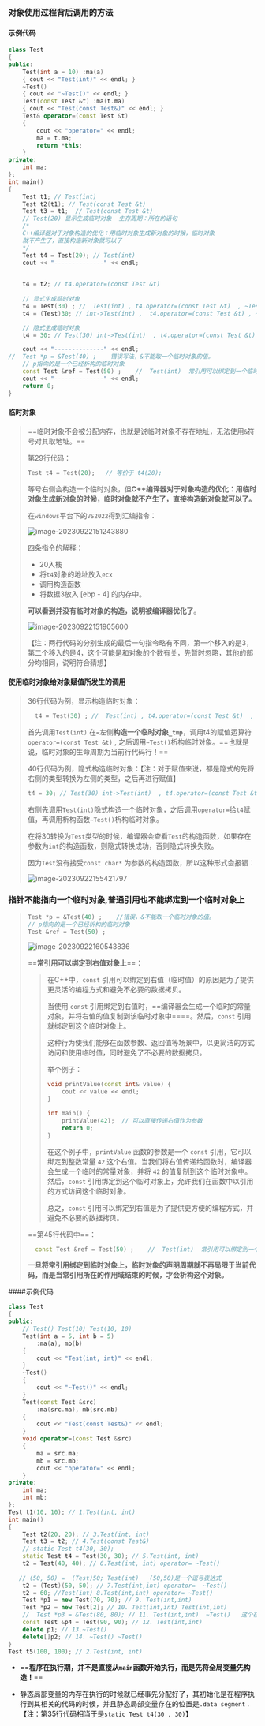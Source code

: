 ### 对象使用过程背后调用的方法



#### 示例代码

```C++
class Test
{
public:
	Test(int a = 10) :ma(a) 
	{ cout << "Test(int)" << endl; }
	~Test() 
	{ cout << "~Test()" << endl; }
	Test(const Test &t) :ma(t.ma) 
	{ cout << "Test(const Test&)" << endl; }
	Test& operator=(const Test &t)
	{
		cout << "operator=" << endl;
		ma = t.ma;
		return *this;
	}
private:
	int ma;
};
int main()
{
	Test t1; // Test(int)
	Test t2(t1); // Test(const Test &t)
	Test t3 = t1;  // Test(const Test &t)
	// Test(20) 显示生成临时对象  生存周期：所在的语句
	/*
	C++编译器对于对象构造的优化：用临时对象生成新对象的时候，临时对象
	就不产生了，直接构造新对象就可以了
	*/
	Test t4 = Test(20); // Test(int)
	cout << "--------------" << endl;

	
	t4 = t2; // t4.operator=(const Test &t)
	
	// 显式生成临时对象
	t4 = Test(30) ; //  Test(int) , t4.operator=(const Test &t)  , ~Test()
	t4 = (Test)30; // int->Test(int) ,  t4.operator=(const Test &t) , ~Test()

	// 隐式生成临时对象
	t4 = 30; // Test(30) int->Test(int)  , t4.operator=(const Test &t) , ~Test() 

	cout << "--------------" << endl;
//	Test *p = &Test(40) ;    错误写法，&不能取一个临时对象的值。
	// p指向的是一个已经析构的临时对象
	const Test &ref = Test(50) ;    //  Test(int)  常引用可以绑定到一个临时对象
	cout << "--------------" << endl;
	return 0;
}
```











#### 临时对象

> ==临时对象不会被分配内存，也就是说临时对象不存在地址，无法使用`&`符号对其取地址。==
>
> 第29行代码：
>
> ```C++
> Test t4 = Test(20);   // 等价于 t4(20); 
> ```
>
> 等号右侧会构造一个临时对象，但**C++编译器对于对象构造的优化：用临时对象生成新对象的时候，临时对象就不产生了，直接构造新对象就可以了。**
>
> 在`windows`平台下的`VS2022`得到汇编指令：
>
> ![image-20230922151243880](assets/image-20230922151243880.png)
>
> 四条指令的解释：
>
> + 20入栈
> + 将`t4`对象的地址放入`ecx`
> + 调用构造函数
> + 将数据3放入 [ebp - 4] 的内存中。
>
> **可以看到并没有临时对象的构造，说明被编译器优化了**。
>
> ![image-20230922151905600](assets/image-20230922151905600.png)
>
> 【注：两行代码的分别生成的最后一句指令略有不同，第一个移入的是3，第二个移入的是4，这个可能是和对象的个数有关，先暂时忽略，其他的部分均相同，说明符合猜想】



#### 使用临时对象给对象赋值所发生的调用

> 36行代码为例，显示构造临时对象：
>
> ```C++
> 	t4 = Test(30) ; //  Test(int) , t4.operator=(const Test &t)  , ~Test()
> ```
>
> 首先调用`Test(int)` 在`=`左侧**构造一个临时对象`_tmp`**，调用t4的赋值运算符`operator=(const Test &t)` ,  之后调用`~Test()`析构临时对象。==也就是说，临时对象的生命周期为当前行代码行！==
>
> 40行代码为例，隐式构造临时对象：【注：对于赋值来说，都是隐式的先将右侧的类型转换为左侧的类型，之后再进行赋值】
>
> ```C++
> t4 = 30; // Test(30) int->Test(int)  , t4.operator=(const Test &t) , ~Test()
> ```
>
> 右侧先调用`Test(int)`隐式构造一个临时对象，之后调用`operator=`给`t4`赋值，再调用析构函数`~Test()`析构临时对象。
>
> 在将30转换为`Test`类型的时候，编译器会查看`Test`的构造函数，如果存在参数为`int`的构造函数，则隐式转换成功，否则隐式转换失败。
>
> 因为`Test`没有接受`const char*` 为参数的构造函数，所以这种形式会报错：
>
> ![image-20230922155421797](assets/image-20230922155421797.png)
>
> 



### 指针不能指向一个临时对象,普通引用也不能绑定到一个临时对象上

> ```C++
> Test *p = &Test(40) ;    //错误，&不能取一个临时对象的值。
> // p指向的是一个已经析构的临时对象
> Test &ref = Test(50) ;
> ```
>
> ![image-20230922160543836](assets/image-20230922160543836.png)
>
> ==**常引用可以绑定到右值对象上**==：
>
> > 在C++中，`const` 引用可以绑定到右值（临时值）的原因是为了提供更灵活的编程方式和避免不必要的数据拷贝。
> >
> > 当使用 `const` 引用绑定到右值时，==编译器会生成一个临时的常量对象，并将右值的值复制到该临时对象中====。然后，`const` 引用就绑定到这个临时对象上。
> >
> > 这种行为使我们能够在函数参数、返回值等场景中，以更简洁的方式访问和使用临时值，同时避免了不必要的数据拷贝。
> >
> > 举个例子：
> >
> > ```C++
> > void printValue(const int& value) {
> >     cout << value << endl;
> > }
> > 
> > int main() {
> >     printValue(42);  // 可以直接传递右值作为参数
> >     return 0;
> > }
> > 
> > ```
> >
> > 在这个例子中，`printValue` 函数的参数是一个 `const` 引用，它可以绑定到整数常量 `42` 这个右值。当我们将右值传递给函数时，编译器会生成一个临时的常量对象，并将 `42` 的值复制到这个临时对象中。然后，`const` 引用绑定到这个临时对象上，允许我们在函数中以引用的方式访问这个临时对象。
> >
> > 总之，`const` 引用可以绑定到右值是为了提供更方便的编程方式，并避免不必要的数据拷贝。
>
> ==第45行代码中==：
>
> ```C++
> 	const Test &ref = Test(50) ;    //  Test(int)  常引用可以绑定到一个临时对象
> ```
>
> **一旦将常引用绑定到临时对象上，临时对象的声明周期就不再局限于当前代码，而是当常引用所在的作用域结束的时候，才会析构这个对象。**







####示例代码

```C++
class Test
{
public:
	// Test() Test(10) Test(10, 10)
	Test(int a = 5, int b = 5) 
		:ma(a), mb(b)
	{
		cout << "Test(int, int)" << endl;
	}
	~Test()
	{
		cout << "~Test()" << endl;
	}
	Test(const Test &src) 
		:ma(src.ma), mb(src.mb)
	{
		cout << "Test(const Test&)" << endl;
	}
	void operator=(const Test &src)
	{
		ma = src.ma; 
		mb = src.mb; 
		cout << "operator=" << endl;
	}
private:
	int ma;
	int mb;
};
Test t1(10, 10); // 1.Test(int, int)
int main()
{
	Test t2(20, 20); // 3.Test(int, int)
	Test t3 = t2; // 4.Test(const Test&)
	// static Test t4(30, 30);
	static Test t4 = Test(30, 30); // 5.Test(int, int)
	t2 = Test(40, 40); // 6.Test(int, int) operator= ~Test()
	
   // (50, 50) =  (Test)50; Test(int)   (50,50)是一个逗号表达式
	t2 = (Test)(50, 50); // 7.Test(int,int) operator=  ~Test()
	t2 = 60; //Test(int) 8.Test(int,int) operator= ~Test()
	Test *p1 = new Test(70, 70); // 9. Test(int,int) 
	Test *p2 = new Test[2]; // 10. Test(int,int) Test(int,int)
	//  Test *p3 = &Test(80, 80); // 11. Test(int,int)  ~Test()   这个在vs2022中会报错：&不能作用于右值
	const Test &p4 = Test(90, 90); // 12. Test(int,int)
	delete p1; // 13.~Test()
	delete[]p2; // 14. ~Test() ~Test()
}
Test t5(100, 100); // 2.Test(int, int)
```

+ ==**程序在执行期，并不是直接从`main`函数开始执行，而是先将全局变量先构造！**==

+ 静态局部变量的内存在执行的时候就已经事先分配好了，其初始化是在程序执行到其相关的代码的时候，并且静态局部变量存在的位置是`.data segment` .【注：第35行代码相当于是`static Test t4(30 , 30)`】